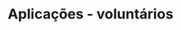 ---
layout: page
title: Aplicações - voluntários
redirect_from: 
 - /app/voluntarios/home
 - /app/voluntarios/list
 - /app/voluntarios/delete
 - /app/voluntarios/add
redirect_to:
 - /app/voluntarios/
excerpt: <!--more-->
--- 